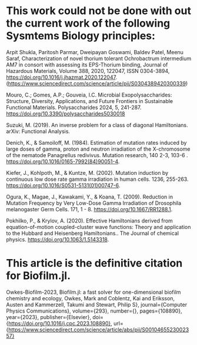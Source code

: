 # This work could not be done with out the current work of the following Sysmtems Biology principles:

Arpit Shukla, Paritosh Parmar, Dweipayan Goswami, Baldev Patel, Meenu Saraf,
Characterization of novel thorium tolerant Ochrobactrum intermedium AM7 in consort with assessing its EPS-Thorium binding,
Journal of Hazardous Materials,
Volume 388, 2020, 122047, ISSN 0304-3894,
https://doi.org/10.1016/j.jhazmat.2020.122047.
(https://www.sciencedirect.com/science/article/pii/S0304389420300339)

Mouro, C.; Gomes, A.P.; Gouveia, I.C. 
Microbial Exopolysaccharides: Structure, Diversity, Applications, and Future Frontiers in Sustainable Functional Materials. 
Polysaccharides 2024, 5, 241-287. https://doi.org/10.3390/polysaccharides5030018

Suzuki, M. (2019). An inverse problem for a class of diagonal Hamiltonians. arXiv: Functional Analysis.

Denich, K., & Samoiloff, M. (1984). 
Estimation of mutation rates induced by large doses of gamma, proton and neutron irradiation of the X-chromosome of the nematode Panagrellus redivivus.
Mutation research, 140 2-3, 103-6 . https://doi.org/10.1016/0165-7992(84)90051-4.

Kiefer, J., Kohlpoth, M., & Kuntze, M. (2002). Mutation induction by continuous low dose rate gamma irradiation in human cells.
1236, 255-263. https://doi.org/10.1016/S0531-5131(01)00747-6.

Ogura, K., Magae, J., Kawakami, Y., & Koana, T. (2009). 
Reduction in Mutation Frequency by Very Low-Dose Gamma Irradiation of Drosophila melanogaster Germ Cells. 
171, 1 - 8. https://doi.org/10.1667/RR1288.1.

Pokhilko, P., & Krylov, A. (2020). Effective Hamiltonians derived from equation-of-motion coupled-cluster wave functions: Theory and application to the Hubbard and Heisenberg Hamiltonians.. 
The Journal of chemical physics. https://doi.org/10.1063/1.5143318.

# This article is the definitive citation for Biofilm.jl.
Owkes-Biofilm-2023, Biofilm.jl: a fast solver for one-dimensional biofilm chemistry and ecology, Owkes, Mark and Coblentz, Kai and Eriksson, Austen and Kammerzell, Takumi and Stewart, Philip S},
    journal={Computer Physics Communications},
    volume={293},
    number={},
    pages={108890},
    year={2023},
    publisher={Elsevier},
    doi={https://doi.org/10.1016/j.cpc.2023.108890},
    url={https://www.sciencedirect.com/science/article/abs/pii/S0010465523002357}
